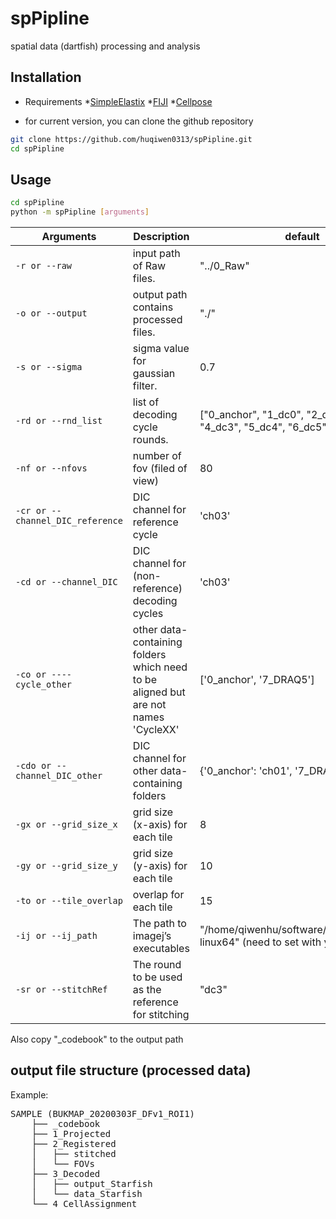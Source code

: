 # spPipline
spatial data (dartfish) processing and analysis

## Installation
- Requirements
*[SimpleElastix](https://github.com/SuperElastix/SimpleElastix)
*[FIJI](https://downloads.imagej.net/fiji/latest/fiji-linux64.zip)
*[Cellpose](https://github.com/mouseland/cellpose)

- for current version, you can clone the github repository

```bash
git clone https://github.com/huqiwen0313/spPipline.git
cd spPipline
```  

## Usage
```bash
cd spPipline
python -m spPipline [arguments]
```

Arguments | Description | default
-----------|----------- | -------
`-r or --raw` | input path of Raw files. | "../0_Raw"
`-o or --output` | output path contains processed files. | "./"
`-s or --sigma` | sigma value for gaussian filter. | 0.7
`-rd or --rnd_list` | list of decoding cycle rounds. | ["0_anchor", "1_dc0", "2_dc1", "3_dc2", "4_dc3", "5_dc4", "6_dc5", "7_DRAQ5"]
`-nf or --nfovs` | number of fov (filed of view) | 80
`-cr or --channel_DIC_reference` | DIC channel for reference cycle | 'ch03'
`-cd or --channel_DIC` | DIC channel for (non-reference) decoding cycles | 'ch03'
`-co or ----cycle_other` | other data-containing folders which need to be aligned but are not names 'CycleXX' | ['0_anchor', '7_DRAQ5']
`-cdo or --channel_DIC_other` | DIC channel for other data-containing folders | {'0_anchor': 'ch01', '7_DRAQ5': 'ch01'}
`-gx or --grid_size_x` | grid size (x-axis) for each tile | 8
`-gy or --grid_size_y` | grid size (y-axis) for each tile | 10
`-to or --tile_overlap` | overlap for each tile | 15
`-ij or --ij_path` | The path to imagej’s executables | "/home/qiwenhu/software/Fiji.app/ImageJ-linux64" (need to set with your own path)
`-sr or --stitchRef` | The round to be used as the reference for stitching | "dc3"

Also copy "_codebook" to the output path 

## output file structure (processed data)
Example:

<pre>
SAMPLE (BUKMAP_20200303F_DFv1_ROI1)
    ├── _codebook
    ├── 1_Projected
    ├── 2_Registered
    │   ├── stitched
    │   └── FOVs
    ├── 3_Decoded
    │   ├── output_Starfish
    │   └── data_Starfish
    └── 4_CellAssignment
</pre>





